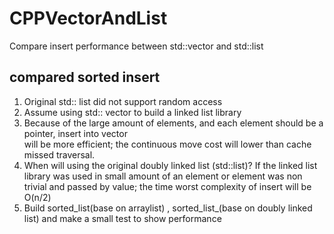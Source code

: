 # CPPVectorAndList
Compare insert performance between std::vector and std::list

## compared sorted insert
1. Original std:: list did not support random access
2. Assume using std:: vector to build a linked list library
3. Because of the large amount of elements, and each element should be a pointer, insert into vector  
   will be more efficient; the continuous move cost will lower than cache missed traversal.
4. When will using the original doubly linked list (std::list)?
   If the linked list library was used in small amount of an element or element was non trivial and 
   passed by value; the time worst complexity of insert will be O(n/2) 
5. Build sorted_list(base on arraylist) , sorted_list_(base on doubly linked list) and make a
   small test to show performance
